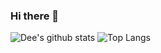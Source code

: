### Hi there 👋

![Dee's github stats](https://github-readme-stats.vercel.app/api?username=Asklios&theme=dark&count_private=true&show_icons=true)
![Top Langs](https://github-readme-stats.vercel.app/api/top-langs/?username=Asklios&theme=dark)
